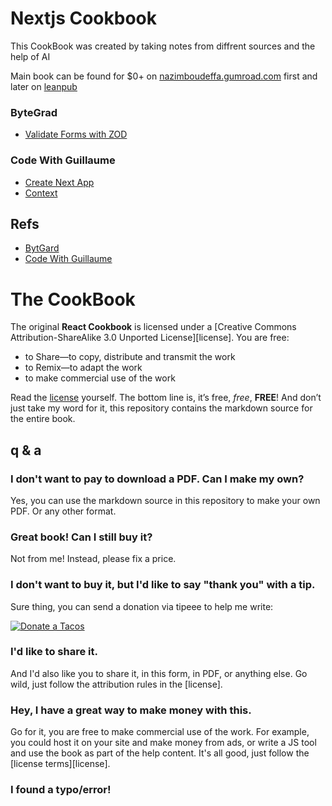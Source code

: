 # Nextjs Cookbook

This CookBook was created by taking notes from diffrent sources and the help of AI

Main book can be found for $0+ on [nazimboudeffa.gumroad.com](https://nazimboudeffa.gumroad.com) first and later on [leanpub](https://leanpub.com/u/nazimboudeffa)

### ByteGrad

* [Validate Forms with ZOD](validate-forms.md)

### Code With Guillaume

* [Create Next App](create.md)
* [Context](context.md)

## Refs

* [BytGard](https://www.youtube.com/@ByteGrad)
* [Code With Guillaume](https://www.youtube.com/@codewithguillaume)

# The CookBook

The original **React Cookbook** is licensed under a [Creative Commons Attribution-ShareAlike 3.0 Unported License][license]. You are free:

* to Share—to copy, distribute and transmit the work
* to Remix—to adapt the work
* to make commercial use of the work

Read the [license](https://creativecommons.org/licenses/by-sa/3.0/deed.fr) yourself. The bottom line is, it’s free, *free*, **FREE**! And don’t just take my word for it, this repository contains the markdown source for the entire book.

## q & a

### I don't want to pay to download a PDF. Can I make my own?

Yes, you can use the markdown source in this repository to make your own PDF. Or any other format.

### Great book! Can I still buy it?

Not from me! Instead, please fix a price.

### I don't want to buy it, but I'd like to say "thank you" with a tip.

Sure thing, you can send a donation via tipeee to help me write:

[![Donate a Tacos](https://i.ibb.co/M2fjngP/index.jpg)](https://fr.tipeee.com/nazimboudeffa#reward-300065)

### I'd like to share it.

And I'd also like you to share it, in this form, in PDF, or anything else. Go wild, just follow the attribution rules in the [license].

### Hey, I have a great way to make money with this.

Go for it, you are free to make commercial use of the work. For example, you could host it on your site and make money from ads, or write a JS tool and use the book as part of the help content. It's all good, just follow the [license terms][license]. 

### I found a typo/error!
